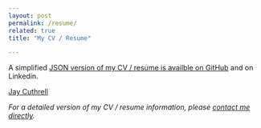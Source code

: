 ```yaml
---
layout: post
permalink: /resume/
related: true
title: "My CV / Resume"

---
```


A simplified [JSON version of my CV / resume is availble on GitHub](https://gist.github.com/JayCuthrell/693f6895cd49d53ed36939e234ae9c32) and on Linkedin.

<script type="text/javascript" src="https://platform.linkedin.com/badges/js/profile.js" async defer></script>
<div class="LI-profile-badge"  data-version="v1" data-size="medium" data-locale="en_US" data-type="horizontal" data-theme="light" data-vanity="jaycuthrell"><a class="LI-simple-link" href='https://www.linkedin.com/in/jaycuthrell?trk=profile-badge'>Jay Cuthrell</a></div>

_For a detailed version of my CV / resume information, please [contact me directly](/contact/)._
